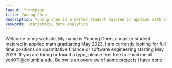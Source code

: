 ```yaml
---
layout: frontpage
title: Yunong Chen
description: Yunong Chen is a master student majored in applied math at Columbia University.
keywords: statistics, data analytics
---
```


Welcome to my website. My name is Yunong Chen, a master student majored in applied math graduating May 2023. I am currently looking for full time positions on quantitative finance or software engineering starting May 2023. If you are hiring or found a typo, please feel free to email me at yc4011@columbia.edu. Below is an overview of some projects I have done
